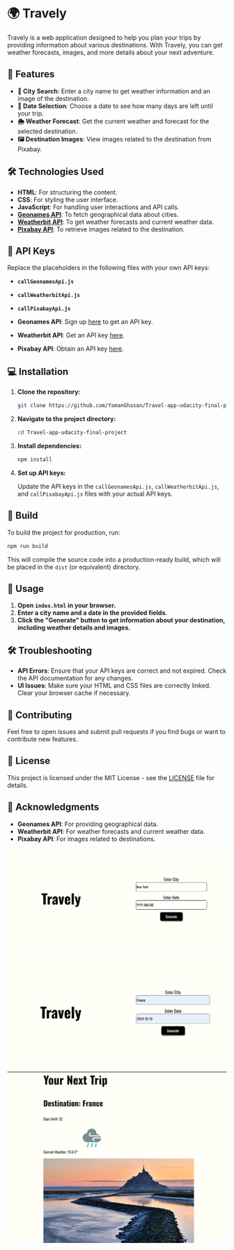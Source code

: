 # 🌍 Travely

Travely is a web application designed to help you plan your trips by providing information about various destinations. With Travely, you can get weather forecasts, images, and more details about your next adventure.

## 🎯 Features

- **🌆 City Search**: Enter a city name to get weather information and an image of the destination.
- **📅 Date Selection**: Choose a date to see how many days are left until your trip.
- **🌦️ Weather Forecast**: Get the current weather and forecast for the selected destination.
- **🖼️ Destination Images**: View images related to the destination from Pixabay.

## 🛠️ Technologies Used

- **HTML**: For structuring the content.
- **CSS**: For styling the user interface.
- **JavaScript**: For handling user interactions and API calls.
- **[Geonames API](http://www.geonames.org/)**: To fetch geographical data about cities.
- **[Weatherbit API](https://www.weatherbit.io/account/create)**: To get weather forecasts and current weather data.
- **[Pixabay API](https://pixabay.com/api/docs/)**: To retrieve images related to the destination.

## 🔑 API Keys

Replace the placeholders in the following files with your own API keys:

- **`callGeonamesApi.js`**
- **`callWeatherbitApi.js`**
- **`callPixabayApi.js`**

- **Geonames API**: Sign up [here](http://www.geonames.org/) to get an API key.
- **Weatherbit API**: Get an API key [here](https://www.weatherbit.io/account/create).
- **Pixabay API**: Obtain an API key [here](https://pixabay.com/api/docs/).

## 💻 Installation

1. **Clone the repository:**

   ```bash
   git clone https://github.com/YamanGhasan/Travel-app-udacity-final-project.git
   ```

2. **Navigate to the project directory:**

   ```bash
   cd Travel-app-udacity-final-project
   ```

3. **Install dependencies:**

   ```bash
   npm install
   ```

4. **Set up API keys:**

   Update the API keys in the `callGeonamesApi.js`, `callWeatherbitApi.js`, and `callPixabayApi.js` files with your actual API keys.

## 🚀 Build

To build the project for production, run:

```bash
npm run build
```

This will compile the source code into a production-ready build, which will be placed in the `dist` (or equivalent) directory.

## 🚀 Usage

1. **Open `index.html` in your browser.**
2. **Enter a city name and a date in the provided fields.**
3. **Click the "Generate" button to get information about your destination, including weather details and images.**

## 🛠️ Troubleshooting

- **API Errors**: Ensure that your API keys are correct and not expired. Check the API documentation for any changes.
- **UI Issues**: Make sure your HTML and CSS files are correctly linked. Clear your browser cache if necessary.

## 🤝 Contributing

Feel free to open issues and submit pull requests if you find bugs or want to contribute new features.

## 📝 License

This project is licensed under the MIT License - see the [LICENSE](LICENSE) file for details.

## 🌟 Acknowledgments

- **Geonames API**: For providing geographical data.
- **Weatherbit API**: For weather forecasts and current weather data.
- **Pixabay API**: For images related to destinations.

![alt text](<Screenshot 2024-09-07 130915.png>)
![alt text](<Screenshot 2024-09-07 131017.png>)
![alt text](<Screenshot 2024-09-07 131036.png>)
```

 